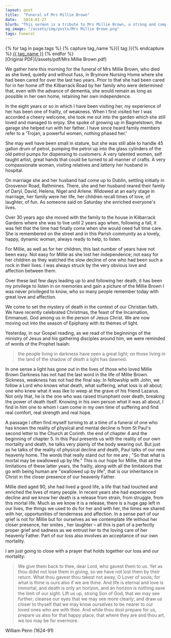 ```yaml
---
layout: post
title:  "Funeral of Mrs Millie Brown"
date:   2014-01-27
blurb: "This sermon is a tribute to Mrs Millie Brown, a strong and compassionate woman who lived a full life and touched many others. Despite her physical decline in her later years, she remained a source of love and strength for her family. Her death, while a loss, is also seen as a release from her struggles."
og_image: "/assets/img/posts/Mrs Millie Brown.png"
tags: Funeral
---    
```

<div class="tag-pills">
  {% for tag in page.tags %}
    {% capture tag_name %}{{ tag }}{% endcapture %}
    <a href="{{ site.baseurl }}/tag/{{ tag_name | slugify }}" class="tag-pill">{{ tag_name }}</a>
  {% endfor %}
</div>
[Original PDF](/assets/pdf/Mrs Millie Brown.pdf)

We gather here this morning for the funeral of Mrs Millie Brown, who died as she lived, quietly and without fuss, in Brymore Nursing Home where she had been cared for over the last two years. Prior to that she had been cared for in her home off the Kilbarrack Road by her family who were determined that, even with the advance of dementia, she would remain as long as possible in her own home, retaining her own independence.

In the eight years or so in which I have been visiting her, my experience of her has been one of frailty, of weakness. When I first visited her I was accorded a cheery welcome, she took me out into the garden which she still loved and managed to enjoy. She spoke of growing up in Bagnelstown, the garage she helped run with her father. I have since heard family members refer to a 'Trojan, a powerful women, nothing phased her.'

She may well have been small in stature, but she was still able to handle 45 gallon drum of petrol, pumping the petrol up into the glass cylinders of the old petrol pumps for dispensing to customers. A very talented women, self taught artist, great hands that could be turned to all manner of crafts. A very compassionate woman, visiting relatives and latterly her husband in hospital.

On marriage she and her husband had come up to Dublin, settling initially in Grosvenor Road, Rathmines. There, she and her husband reared their family of Daryl, David, Helena, Nigel and Arlene. Widowed at an early stage in marriage, her family were her life, her children recall times of love, of laughter, of fun. As someone said on Saturday she enriched everyone's lives.

Over 30 years ago she moved with the family to the house in Kilbarrack Gardens where she was to live until 2 years ago when, following a fall, it was felt that the time had finally come when she would need full time care. She is remembered on the street and in this Parish community as a lovely, happy, dynamic woman, always ready to help, to listen.

For Millie, as well as for her children, this last number of years have not been easy. Not easy for Millie as she lost her independence; not easy for her children as they watched the slow decline of one who had been such a rock in their lives. I was always struck by the very obvious love and affection between them.

Over these last few days leading up to and following her death, it has been my privilege to listen in on memories and gain a picture of the Millie Brown I was never privileged to know, who so many people remember today with great love and affection.

We come to set the mystery of death in the context of our Christian faith. We have recently celebrated Christmas, the feast of the Incarnation, Emmanuel, God among us in the person of Jesus Christ. We are now moving out into the season of Epiphany with its themes of light.

Yesterday, in our Gospel reading, as we read of the beginnings of the ministry of Jesus and his gathering disciples around him, we were reminded of words of the Prophet Isaiah:

> the people living in darkness
> have seen a great light;
> on those living in the land of the shadow of death
> a light has dawned.

In one sense a light has gone out in the lives of those who loved Millie Brown Darkness has not had the last word in the life of Millie Brown. Sickness, weakness has not had the final say. In fellowship with John, we follow a Lord who knows what death, what suffering, what loss is all about; one who knew what it was like to weep at the grave of his friend Lazarus. Not only that, he is the one who was raised triumphant over death, breaking the power of death itself. Knowing in his own person what it was all about, I find in him one to whom I cam come in my own time of suffering and find real comfort, real strength and real hope.

A passage I often find myself turning to at a time of a funeral of one who has known the reality of physical and mental decline is from St Paul's second letter to the Church at Corinth. the end of chapter 4 and the beginning of chapter 5. In this Paul presents us with the reality of our own mortality and death, he talks very plainly of the body wearing out. But just as he talks of the reality of physical decline and death, Paul talks of our new heavenly home. The words that really stand out for me are ; "So that what is mortal may be swallowed up by life." This is our hope for Millie, that all the limitations of these latter years, the frailty, along with all the limitations that go with being human are "swallowed up by life", that is our inheritance in Christ in the closer presence of our heavenly Father.

Millie died aged 90, she had lived a good life, a life that had touched and enriched the lives of many people. In recent years she had experienced decline and we know her death is a release from strain, from struggle, from this mortal life. Much as we know it is a release, there is a huge gap left in our lives, the things we used to do for her and with her, the times we shared with her, opportunities of tenderness and affection. In a sense part of our grief is not for Millie but for ourselves as we contemplate life without her closer presence, her smiles , her laughter – all this is part of a perfectly proper grief and sadness as we entrust her to the loving care of her heavenly Father. Part of our loss also involves an acceptance of our own mortality.

I am just going to close with a prayer that holds together our loss and our mortality:

> We give them back to thee, dear Lord, who gavest them to us.
> Yet as thou didst not lose them in giving,
> so we have not lost them by their return.
> What thou gavest thou takest not away, O Lover of souls;
> for what is thine is ours also if we are thine.
> And life is eternal and love is immortal, and death is only an horizon,
> and an horizon is nothing save the limit of our sight.
> Lift us up, strong Son of God, that we may see further;
> cleanse our eyes that we may see more clearly;
> and draw us closer to thyself that we may know ourselves
> to be nearer to our loved ones who are with thee.
> And while thou dost prepare for us,
> prepare us also for that happy place,
> that where they are and thou art,
> we too may be for evermore.

William Penn (1624-91)
